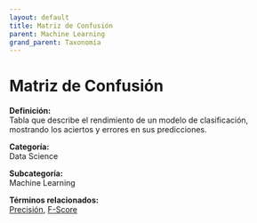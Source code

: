 ```yaml
---
layout: default
title: Matriz de Confusión
parent: Machine Learning
grand_parent: Taxonomía
---
```


# Matriz de Confusión

**Definición:**  
Tabla que describe el rendimiento de un modelo de clasificación, mostrando los aciertos y errores en sus predicciones.

**Categoría:**  
Data Science

**Subcategoría:**  
Machine Learning

**Términos relacionados:**  
[Precisión](https://maleniski.github.io/diccionario-angl-tec-mx/docs/taxonomia/data-science/machine-learning/precisin.html), [F-Score](https://maleniski.github.io/diccionario-angl-tec-mx/docs/taxonomia/data-science/machine-learning/f-score.html)
